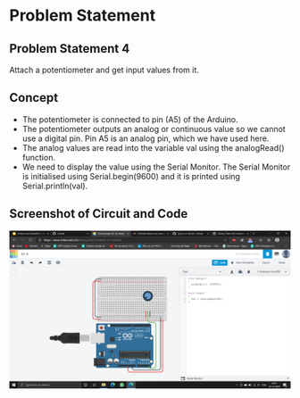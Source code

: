 # Problem Statement

## Problem Statement 4
Attach a potentiometer and get input values from it.
## Concept
* The potentiometer is connected to pin (A5) of the Arduino.
* The potentiometer outputs an analog or continuous value so we cannot use a digital pin. Pin A5 is an analog pin, which we have used here.
* The analog values are read into the variable val using the analogRead() function.
* We need to display the value using the Serial Monitor. The Serial Monitor is initialised using Serial.begin(9600) and it is printed using Serial.println(val).
## Screenshot of Circuit and Code
![](images/p4.png)
